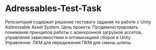 # Adressables-Test-Task
Репозиторий содержит решение тестового задания по работе с Unity Addressable Asset System.  Цель проекта: Продемонстрировать понимание принципов работы с асинхронной загрузкой ассетов, управления зависимостями и оптимизацией сборок в Unity.
Управление:
ЛКМ для передижения
ПКМ для смены шляпы
